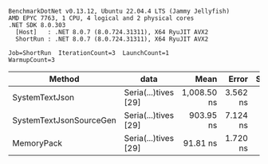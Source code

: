 ```

BenchmarkDotNet v0.13.12, Ubuntu 22.04.4 LTS (Jammy Jellyfish)
AMD EPYC 7763, 1 CPU, 4 logical and 2 physical cores
.NET SDK 8.0.303
  [Host]   : .NET 8.0.7 (8.0.724.31311), X64 RyuJIT AVX2
  ShortRun : .NET 8.0.7 (8.0.724.31311), X64 RyuJIT AVX2

Job=ShortRun  IterationCount=3  LaunchCount=1  
WarmupCount=3  

```
| Method                  | data                 | Mean        | Error    | StdDev   | Min         | Max         | Gen0   | Allocated |
|------------------------ |--------------------- |------------:|---------:|---------:|------------:|------------:|-------:|----------:|
| SystemTextJson          | Seria(...)tives [29] | 1,008.50 ns | 3.562 ns | 0.195 ns | 1,008.29 ns | 1,008.68 ns | 0.0038 |     464 B |
| SystemTextJsonSourceGen | Seria(...)tives [29] |   903.95 ns | 7.124 ns | 0.391 ns |   903.62 ns |   904.38 ns | 0.0067 |     568 B |
| MemoryPack              | Seria(...)tives [29] |    91.81 ns | 1.720 ns | 0.094 ns |    91.71 ns |    91.90 ns | 0.0014 |     120 B |
